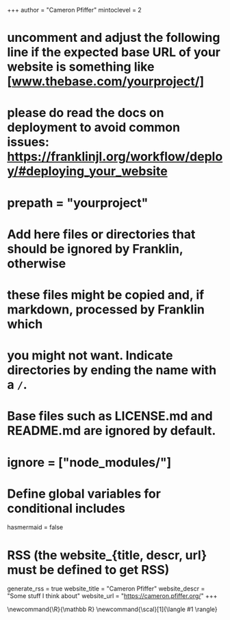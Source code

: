 <!--
Add here global page variables to use throughout your website.
-->
+++
author = "Cameron Pfiffer"
mintoclevel = 2

# uncomment and adjust the following line if the expected base URL of your website is something like [www.thebase.com/yourproject/]
# please do read the docs on deployment to avoid common issues: https://franklinjl.org/workflow/deploy/#deploying_your_website
# prepath = "yourproject"

# Add here files or directories that should be ignored by Franklin, otherwise
# these files might be copied and, if markdown, processed by Franklin which
# you might not want. Indicate directories by ending the name with a `/`.
# Base files such as LICENSE.md and README.md are ignored by default.
# ignore = ["node_modules/"]

# Define global variables for conditional includes
hasmermaid = false

# RSS (the website_{title, descr, url} must be defined to get RSS)
generate_rss = true
website_title = "Cameron Pfiffer"
website_descr = "Some stuff I think about"
website_url   = "https://cameron.pfiffer.org/"
+++

<!--
Add here global latex commands to use throughout your pages.
-->
\newcommand{\R}{\mathbb R}
\newcommand{\scal}[1]{\langle #1 \rangle}
